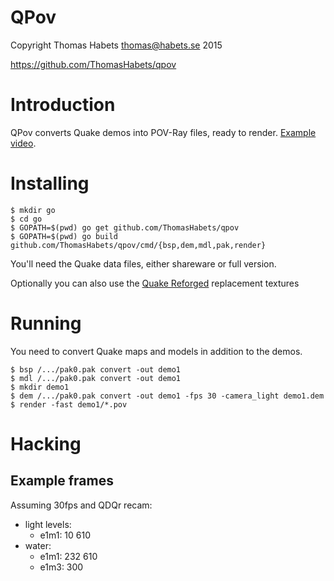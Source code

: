 QPov
====

Copyright Thomas Habets <thomas@habets.se> 2015

https://github.com/ThomasHabets/qpov

Introduction
============
QPov converts Quake demos into POV-Ray files, ready to render.
[Example video](https://www.youtube.com/watch?v=jzcevsd5SGE).

Installing
==========
```
$ mkdir go
$ cd go
$ GOPATH=$(pwd) go get github.com/ThomasHabets/qpov
$ GOPATH=$(pwd) go build github.com/ThomasHabets/qpov/cmd/{bsp,dem,mdl,pak,render}
```

You'll need the Quake data files, either shareware or full version.

Optionally you can also use the
[Quake Reforged](http://quakeone.com/reforged/downloads.html)
replacement textures

Running
=======
You need to convert Quake maps and models in addition to the demos.

```
$ bsp /.../pak0.pak convert -out demo1
$ mdl /.../pak0.pak convert -out demo1
$ mkdir demo1
$ dem /.../pak0.pak convert -out demo1 -fps 30 -camera_light demo1.dem
$ render -fast demo1/*.pov
```

Hacking
=======

Example frames
--------------
Assuming 30fps and QDQr recam:
* light levels:
  * e1m1: 10 610
* water:
  * e1m1: 232 610
  * e1m3: 300
